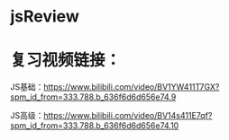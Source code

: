 # jsReview
# 复习视频链接：
JS基础：https://www.bilibili.com/video/BV1YW411T7GX?spm_id_from=333.788.b_636f6d6d656e74.9

JS高级：https://www.bilibili.com/video/BV14s411E7qf?spm_id_from=333.788.b_636f6d6d656e74.10
